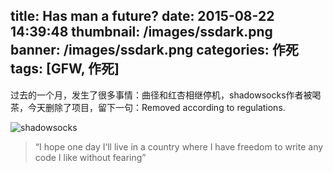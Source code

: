 title:  Has man a future?
date: 2015-08-22 14:39:48
thumbnail: /images/ssdark.png
banner: /images/ssdark.png
categories: 作死
tags: [GFW, 作死]
---
过去的一个月，发生了很多事情：曲径和红杏相继停机，shadowsocks作者被喝茶，今天删除了项目，留下一句：Removed according to regulations.
<!--more-->
![shadowsocks](/images/ssdark.png)

>“I hope one day I‘ll live in a country where I have freedom to write any code I like without fearing”
